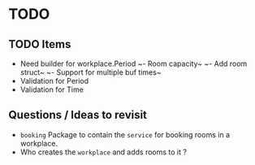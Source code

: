 # TODO

## TODO Items

- Need builder for workplace.Period
~- Room capacity~
~- Add room struct~
~- Support for multiple buf times~
- Validation for Period
- Validation for Time

## Questions / Ideas to revisit

- `booking` Package to contain the `service` for booking rooms in a workplace.
- Who creates the `workplace` and adds rooms to it ?
